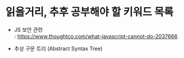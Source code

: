 # 읽을거리, 추후 공부해야 할 키워드 목록

- JS 보안 관련  
  : https://www.thoughtco.com/what-javascript-cannot-do-2037666

- 추상 구문 트리 (Abstract Syntax Tree)
